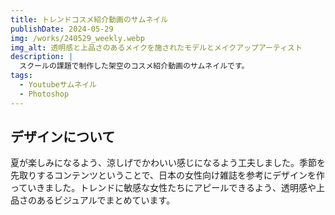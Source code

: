 ```yaml
---
title: トレンドコスメ紹介動画のサムネイル
publishDate: 2024-05-29
img: /works/240529_weekly.webp
img_alt: 透明感と上品さのあるメイクを施されたモデルとメイクアップアーティスト
description: |
  スクールの課題で制作した架空のコスメ紹介動画のサムネイルです。
tags:
  - Youtubeサムネイル
  - Photoshop
---
```


## デザインについて

夏が楽しみになるよう、涼しげでかわいい感じになるよう工夫しました。季節を先取りするコンテンツということで、日本の女性向け雑誌を参考にデザインを作っていきました。トレンドに敏感な女性たちにアピールできるよう、透明感や上品さのあるビジュアルでまとめています。
